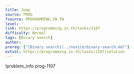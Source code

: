 ```yaml
---
title: Jump
source: PROG
fsource: PROGRAMMING.IN.TH
level:
link: https://programming.in.th/tasks/1107
difficulty: Normal
tags: [Binary search]
author: 
prereq: ["[Binary search](../novice/binary-search.md)"]
extsol: https://programming.in.th/tasks/1107/solution
---
```


!problem_info prog-1107
